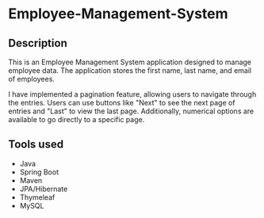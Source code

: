 # Employee-Management-System

## Description
This is an Employee Management System application designed to manage employee data. The application stores the first name, last name, and email of employees.

I have implemented a pagination feature, allowing users to navigate through the entries. Users can use buttons like "Next" to see the next page of entries and "Last" to view the last page. Additionally, numerical options are available to go directly to a specific page.

## Tools used
- Java
- Spring Boot
- Maven
- JPA/Hibernate
- Thymeleaf
- MySQL
